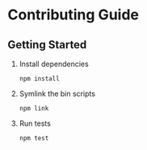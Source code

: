 # Contributing Guide

## Getting Started

1. Install dependencies
   ```
   npm install
   ```
1. Symlink the bin scripts
   ```
   npm link
   ```
1. Run tests
   ```
   npm test
   ```